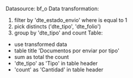 Datasource: bf_o
Data transformation:
1. filter by 'dte_estado_envio' where is equal to 1
2. pick distincts ('dte_tipo', 'dte_folio')
3. group by 'dte_tipo' and count
Table:
* use transformed data
* table title 'Documentos por enviar por tipo'
* sum as total the count
* 'dte_tipo' as 'Tipo' in table header
* 'count' as 'Cantidad' in table header
